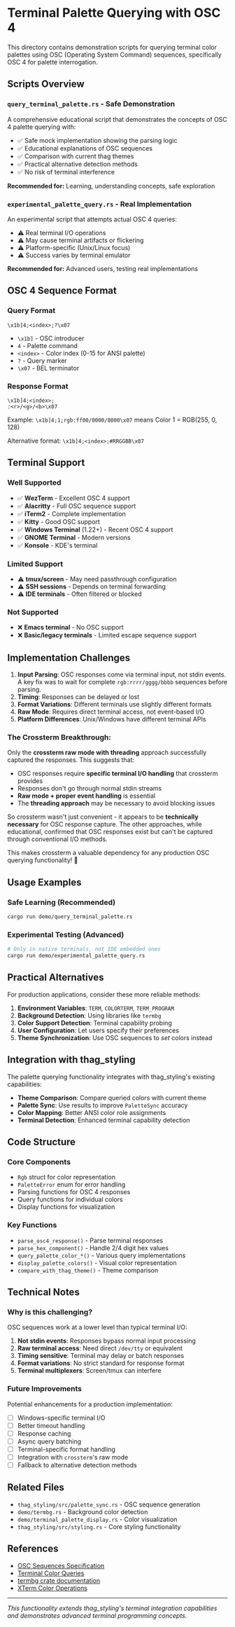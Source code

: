 # Terminal Palette Querying with OSC 4

This directory contains demonstration scripts for querying terminal color palettes using OSC (Operating System Command) sequences, specifically OSC 4 for palette interrogation.

## Scripts Overview

### `query_terminal_palette.rs` - Safe Demonstration
A comprehensive educational script that demonstrates the concepts of OSC 4 palette querying with:
- ✅ Safe mock implementation showing the parsing logic
- ✅ Educational explanations of OSC sequences
- ✅ Comparison with current thag themes
- ✅ Practical alternative detection methods
- ✅ No risk of terminal interference

**Recommended for:** Learning, understanding concepts, safe exploration

### `experimental_palette_query.rs` - Real Implementation
An experimental script that attempts actual OSC 4 queries:
- ⚠️ Real terminal I/O operations
- ⚠️ May cause terminal artifacts or flickering
- ⚠️ Platform-specific (Unix/Linux focus)
- ⚠️ Success varies by terminal emulator

**Recommended for:** Advanced users, testing real implementations

## OSC 4 Sequence Format

### Query Format
```
\x1b]4;<index>;?\x07
```
- `\x1b]` - OSC introducer
- `4` - Palette command
- `<index>` - Color index (0-15 for ANSI palette)
- `?` - Query marker
- `\x07` - BEL terminator

### Response Format
```
\x1b]4;<index>;
:<r>/<g>/<b>\x07
```
Example: `\x1b]4;1;rgb:ff00/0000/8000\x07` means Color 1 = RGB(255, 0, 128)

Alternative format: `\x1b]4;<index>;#RRGGBB\x07`

## Terminal Support

### Well Supported
- ✅ **WezTerm** - Excellent OSC 4 support
- ✅ **Alacritty** - Full OSC sequence support
- ✅ **iTerm2** - Complete implementation
- ✅ **Kitty** - Good OSC support
- ✅ **Windows Terminal** (1.22+) - Recent OSC 4 support
- ✅ **GNOME Terminal** - Modern versions
- ✅ **Konsole** - KDE's terminal

### Limited Support
- ⚠️ **tmux/screen** - May need passthrough configuration
- ⚠️ **SSH sessions** - Depends on terminal forwarding
- ⚠️ **IDE terminals** - Often filtered or blocked

### Not Supported
- ❌ **Emacs terminal** - No OSC support
- ❌ **Basic/legacy terminals** - Limited escape sequence support

## Implementation Challenges

1. **Input Parsing**: OSC responses come via terminal input, not stdin events. A key fix was to wait for complete `rgb:rrrr/gggg/bbbb` sequences before parsing.
2. **Timing**: Responses can be delayed or lost
3. **Format Variations**: Different terminals use slightly different formats
4. **Raw Mode**: Requires direct terminal access, not event-based I/O
5. **Platform Differences**: Unix/Windows have different terminal APIs

### The Crossterm Breakthrough:

Only the **crossterm raw mode with threading** approach successfully captured the responses. This suggests that:

- OSC responses require **specific terminal I/O handling** that crossterm provides
- Responses don't go through normal stdin streams
- **Raw mode + proper event handling** is essential
- The **threading approach** may be necessary to avoid blocking issues

So crossterm wasn't just convenient - it appears to be **technically necessary** for OSC response capture. The other approaches, while educational, confirmed that OSC responses exist but can't be captured through conventional I/O methods.

This makes crossterm a valuable dependency for any production OSC querying functionality! 🎯

## Usage Examples

### Safe Learning (Recommended)
```bash
cargo run demo/query_terminal_palette.rs
```

### Experimental Testing (Advanced)
```bash
# Only in native terminals, not IDE embedded ones
cargo run demo/experimental_palette_query.rs
```

## Practical Alternatives

For production applications, consider these more reliable methods:

1. **Environment Variables**: `TERM`, `COLORTERM`, `TERM_PROGRAM`
2. **Background Detection**: Using libraries like `termbg`
3. **Color Support Detection**: Terminal capability probing
4. **User Configuration**: Let users specify their preferences
5. **Theme Synchronization**: Use OSC sequences to *set* colors instead

## Integration with thag_styling

The palette querying functionality integrates with thag_styling's existing capabilities:

- **Theme Comparison**: Compare queried colors with current theme
- **Palette Sync**: Use results to improve `PaletteSync` accuracy
- **Color Mapping**: Better ANSI color role assignments
- **Terminal Detection**: Enhanced terminal capability detection

## Code Structure

### Core Components

- `Rgb` struct for color representation
- `PaletteError` enum for error handling
- Parsing functions for OSC 4 responses
- Query functions for individual colors
- Display functions for visualization

### Key Functions

- `parse_osc4_response()` - Parse terminal responses
- `parse_hex_component()` - Handle 2/4 digit hex values
- `query_palette_color_*()` - Various query implementations
- `display_palette_colors()` - Visual color representation
- `compare_with_thag_theme()` - Theme comparison

## Technical Notes

### Why is this challenging?

OSC sequences work at a lower level than typical terminal I/O:

1. **Not stdin events**: Responses bypass normal input processing
2. **Raw terminal access**: Need direct `/dev/tty` or equivalent
3. **Timing sensitive**: Terminal may delay or batch responses
4. **Format variations**: No strict standard for response format
5. **Terminal multiplexers**: Screen/tmux can interfere

### Future Improvements

Potential enhancements for a production implementation:

- [ ] Windows-specific terminal I/O
- [ ] Better timeout handling
- [ ] Response caching
- [ ] Async query batching
- [ ] Terminal-specific format handling
- [ ] Integration with `crossterm`'s raw mode
- [ ] Fallback to alternative detection methods

## Related Files

- `thag_styling/src/palette_sync.rs` - OSC sequence generation
- `demo/termbg.rs` - Background color detection
- `demo/terminal_palette_display.rs` - Color visualization
- `thag_styling/src/styling.rs` - Core styling functionality

## References

- [OSC Sequences Specification](https://invisible-island.net/xterm/ctlseqs/ctlseqs.html#h3-Operating-System-Commands)
- [Terminal Color Queries](https://github.com/crossterm-rs/crossterm/discussions)
- [termbg crate documentation](https://docs.rs/termbg/)
- [XTerm Color Operations](https://www.xfree86.org/current/ctlseqs.html)

---

*This functionality extends thag_styling's terminal integration capabilities and demonstrates advanced terminal programming concepts.*
